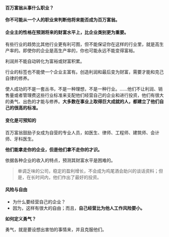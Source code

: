 #### 百万富翁从事什么职业？

**你不可能从一个人的职业来判断他将来能否成为百万富翁。**

#### 企业主的性格在预测将来的财富水平上，比企业类别更为重要。

有些行业的趋势比其他行业更有利可图，但不能保证你在这样的行业里，就是高生产率的。即使你的企业是高生产率的，你也可能永远不能变得富裕。

利润并不能自动转化为富裕或财富积累。

行业的标签也不能使一个企业主富有。创造利润和最后变为财富，需要才能和克己自律的修养。

使人成功的不是一套丛书，不是一种理想，不是一种行业。……他们不让利润、销售量或者管理费这些行业标准来支配他们经营自己的企业和进行投资，他们有很大的勇气、出色的才能与修养。**大多数在事业上取得巨大成就的人，都建立了他们自己的很高的标准。**

#### 变化是可预知的

百万富翁鼓励子女成为自营的专业人员，如医生、律师、工程师、建筑师、会计师、牙科医生。

**他们能拿走你的企业，但是他们拿不走你的才识。**

依据各种企业的收入的特点，预测其财富水平是困难的。

> 单调乏味的公司，稳定的盈利增长，不会成为鸡尾酒会助兴的谈话资料；但是，在长时间内，他们作出了最好的投资。

#### 风险与自由

- 为什么要经营自己的企业？
- 因为，这样有很大的自由；而且，**自己经营比为他人工作风险要小。**

**如何定义勇气？**

勇气，就是要设想出害怕的事情来，并且克服他们。



